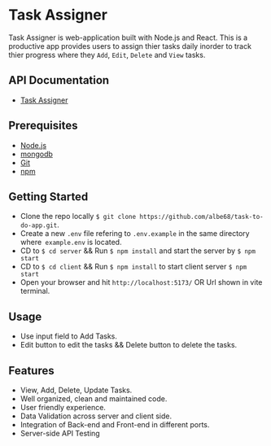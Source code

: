 # Task Assigner

  Task Assigner is web-application built with Node.js and React. 
  This is a productive app provides users to assign thier tasks daily inorder to
   track thier progress where they `Add`, `Edit`, `Delete` and `View` tasks.

## API Documentation 
- [Task Assigner](https://documenter.getpostman.com/view/25182043/2s9YJhvepo)

## Prerequisites
- [Node.js](https://nodejs.dev/en/)
- [mongodb](https://www.mongodb.com/)
- [Git](https://git-scm.com/)
- [npm](https://https://www.npmjs.com//)

## Getting Started

- Clone the repo locally `$ git clone https://github.com/albe68/task-to-do-app.git`.
- Create a new `.env` file refering to `.env.example` in the same directory where` example.env` is located.
- CD to `$ cd server`  && Run `$ npm install` and start the server by `$ npm start` 
- CD to `$ cd client`  && Run `$ npm install` to start client server `$ npm start`
- Open your browser and hit `http://localhost:5173/` OR Url shown in vite terminal.

## Usage 
 - Use input field to Add Tasks.
 - Edit button to edit the tasks && Delete button to delete the tasks.

## Features
- View, Add, Delete, Update Tasks.
- Well organized, clean and maintained code.
- User friendly experience.
- Data Validation across server and client side.
- Integration of Back-end and Front-end in different ports.
- Server-side API Testing




